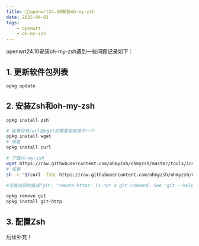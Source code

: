 ```yaml
---
title: 👨‍🍼openwrt24.10安装oh-my-zsh
date: 2025-04-01
tags: 
    - openwrt
    - oh-my-zsh
---
```


openwrt24.10安装oh-my-zsh遇到一些问题记录如下：

## 1. 更新软件包列表

```sh
opkg update
```

## 2. 安装Zsh和oh-my-zsh

```sh
opkg install zsh

# 如果没有curl或wget则需要安装其中一个
opkg install wget
# 或者
opkg install curl

# 下载oh-my-zsh
wget https://raw.githubusercontent.com/ohmyzsh/ohmyzsh/master/tools/install.sh -O - | zsh
# 或者
sh -c "$(curl -fsSL https://raw.githubusercontent.com/ohmyzsh/ohmyzsh/master/tools/install.sh)"

#可能出现的错误“git: 'remote-https' is not a git command. See 'git --help'.” 需要移除默认git使用git-http替代

opkg remove git
opkg install git-http

```

## 3. 配置Zsh

后续补充！
